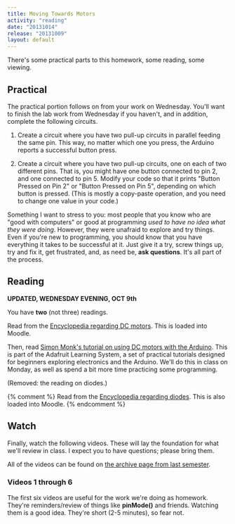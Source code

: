 ```yaml
---
title: Moving Towards Motors
activity: "reading"
date: "20131014"
release: "20131009"
layout: default
---
```


There's some practical parts to this homework, some reading, some viewing.

## Practical

The practical portion follows on from your work on Wednesday. You'll want to finish the lab work from Wednesday if you haven't, and in addition, complete the following circuits.

1. Create a circuit where you have two pull-up circuits in parallel feeding the same pin. This way, no matter which one you press, the Arduino reports a successful button press.

1. Create a circuit where you have two pull-up circuits, one on each of two different pins. That is, you might have one button connected to pin 2, and one connected to pin 5. Modify your code so that it prints "Button Pressed on Pin 2" or "Button Pressed on Pin 5", depending on which button is pressed. (This is mostly a copy-paste operation, and you need to change one value in your code.)

<div class="alert alert-warning">
Something I want to stress to you: most people that you know who are "good with computers" or good at programming <em>used to have no idea what they were doing</em>. However, they were unafraid to explore and try things. Even if you're new to programming, you should know that you have everything it takes to be successful at it. Just give it a try, screw things up, try and fix it, get frustrated, and, as need be, <strong>ask questions</strong>. It's all part of the process.
</div>

## Reading

**UPDATED, WEDNESDAY EVENING, OCT 9th**

You have **two** (not three) readings.

Read from the [Encyclopedia regarding DC motors](http://moodle2.berea.edu/mod/resource/view.php?id=96406). This is loaded into Moodle. 

Then, read [Simon Monk's tutorial on using DC motors with the Arduino](http://learn.adafruit.com/adafruit-arduino-lesson-13-dc-motors/overview). This is part of the Adafruit Learning System, a set of practical tutorials designed for beginners exploring electronics and the Arduino. We'll do this in class on Monday, as well as spend a bit more time practicing some programming.

(Removed: the reading on diodes.)

{% comment %}
Read from the [Encyclopedia regarding diodes](http://moodle2.berea.edu/mod/resource/view.php?id=96407). This is also loaded into Moodle. 
{% endcomment %}

## Watch

Finally, watch the following videos. These will lay the foundation for what we'll review in class. I expect you to have questions; please bring them.

All of the videos can be found on [the archive page from last semester](http://craftofelectronics.org/archive/spring-2013/infra/programming-the-freeduino/).

### Videos 1 through 6

The first six videos are useful for the work we're doing as homework. They're reminders/review of things like **pinMode()** and friends. Watching them is a good idea. They're short (2-5 minutes), so fear not.
